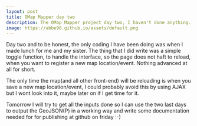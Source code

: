 ```yaml
---
layout: post
title: OMap Mapper day two
description: The OMap Mapper project day two, I haven't done anything.
image: https://abbe98.github.io/assets/default.png
---
```

Day two and to be honest, the only coding I have been doing was when I made lunch for me and my sister. The thing that I did write was a simple toggle function, to handle the interface, so the page does not haft to reload, when you want to register a new map location/event. Nothing advanced at all for short. 

The only time the map(and all other front-end) will be reloading is when you save a new map location/event, I could probably avoid this by using AJAX but I wont look into it, maybe later on if I get time for it. 

Tomorrow I will try to get all the inputs done so I can use the two last days to output the GeoJSON(P) in a working way and write some documentation needed for for publishing at github on friday :-)